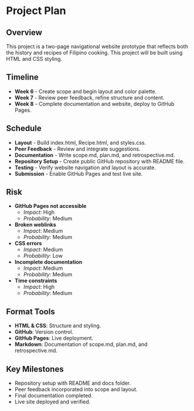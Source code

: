 # Project Plan

## Overview
This project is a two-page navigational website prototype that reflects both the history and recipes of Filipino cooking. This project will be built using HTML and CSS styling.

## Timeline
- **Week 6** - Create scope and begin layout and color palette.
- **Week 7** - Review peer feedback, refine structure and content.
- **Week 8** - Complete documentation and website, deploy to GitHub Pages.

## Schedule
- **Layout** - Build index.html, Recipe.html, and styles.css.
- **Peer Feedback** - Review and integrate suggestions.
- **Documentation** - Write scope.md, plan.md, and retrospective.md.
- **Repository Setup** - Create public GitHub repository with README file.
- **Testing** - Verify website navigation and layout is accurate.
- **Submission** - Enable GitHub Pages and test live site.

## Risk
- **GitHub Pages not accessible**
  - *Impact*: High
  - *Probability*: Medium
- **Broken weblinks**
  - *Impact*: Medium
  - *Probability*: Medium
- **CSS errors**
  - *Impact*: Medium
  - *Probability*: Low
- **Incomplete documentation**
  - *Impact*: Medium
  - *Probability*: Medium
 - **Time constraints**
    - *Impact*: High
    - *Probability*: Medium

## Format Tools
- **HTML & CSS**: Structure and styling.
- **GitHub**: Version control.
- **GitHub Pages**: Live deployment.
- **Markdown**: Documentation of scope.md, plan.md, and retrospective.md.

## Key Milestones
- Repository setup with README and docs folder.
- Peer feedback incorporated into scope and layout.
- Final documentation completed.
- Live site deployed and verified.


